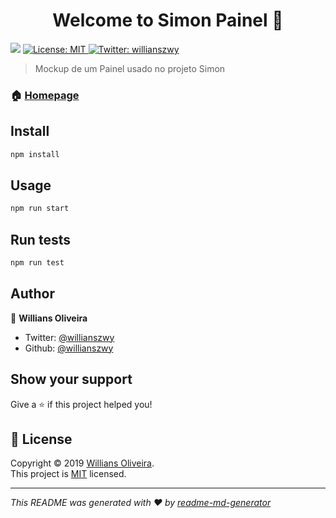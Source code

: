 <h1 align="center">Welcome to Simon Painel 👋</h1>
<p>
  <img src="https://img.shields.io/badge/version-0.1.0-blue.svg?cacheSeconds=2592000" />
  <a href="MIT">
    <img alt="License: MIT" src="https://img.shields.io/badge/License-MIT-yellow.svg" target="_blank" />
  </a>
  <a href="https://twitter.com/willianszwy">
    <img alt="Twitter: willianszwy" src="https://img.shields.io/twitter/follow/willianszwy.svg?style=social" target="_blank" />
  </a>
</p>

> Mockup de um Painel usado no projeto Simon

### 🏠 [Homepage](https://willianszwy.github.io/SimonPainel)

## Install

```sh
npm install
```

## Usage

```sh
npm run start
```

## Run tests

```sh
npm run test
```

## Author

👤 **Willians Oliveira**

* Twitter: [@willianszwy](https://twitter.com/willianszwy)
* Github: [@willianszwy](https://github.com/willianszwy)

## Show your support

Give a ⭐️ if this project helped you!

## 📝 License

Copyright © 2019 [Willians Oliveira](https://github.com/willianszwy).<br />
This project is [MIT](MIT) licensed.

***
_This README was generated with ❤️ by [readme-md-generator](https://github.com/kefranabg/readme-md-generator)_